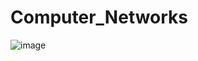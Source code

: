 # Computer_Networks
![image](https://user-images.githubusercontent.com/91147397/161396453-a0e35a30-0953-4fb9-aa84-34390f75b4ce.png)
